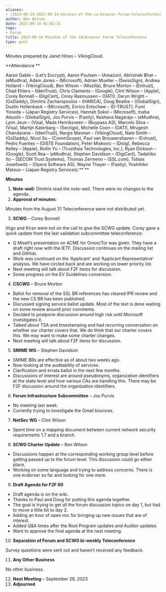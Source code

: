 ```yaml
---
aliases:
- /2023-09-14-2023-09-14-minutes-of-the-ca-browser-forum-teleconference/
author: Ben Wilson
date: 2023-09-14 01:02:31
tags:
- Forum
title: 2023-09-14 Minutes of the CA/Browser Forum Teleconference
type: post
---
```


Minutes prepared by Janet Hines – VikingCloud.

**Attendance
**

Aaron Gable – (Let’s Encrypt), Aaron Poulsen – (Amazon), Abhishek Bhat – (eMudhra), Adam Jones – (Microsoft), Adrian Mueller – (SwissSign), Andrea Holland – (VikingCloud), Ben Wilson – (Mozilla), Bruce Morton – (Entrust), Chad Ehlers – (IdenTrust), Chris Clements – (Google), Clint Wilson – (Apple), Corey Bonnell – (DigiCert), Corey Rasmussen – (OATI), Daryn Wright – (GoDaddy), Dimitris Zacharopoulos – (HARICA), Doug Beattie – (GlobalSign), Dustin Hollenback – (Microsoft), Enrico Entschew – (D-TRUST), Fumi Yoneda – (Japan Registry Services), Hannah Sokol – (Microsoft), Inaba Atsushi – (GlobalSign), Jos Purvis – (Fastly), Keshava Nagaraju – (eMudhra), Lynn Jeun – (Visa), Mads Henriksveen – (Buypass AS), Marcelo Silva – (Visa), Martijn Katerbarg – (Sectigo), Michelle Coon – (OATI), Mrugesh Chandarana – (IdenTrust), Nargis Mannan – (VikingCloud), Nate Smith – (GoDaddy), Nicol So – (CommScope), Paul van Brouwershaven – (Entrust), Pedro Fuentes – (OISTE Foundation), Peter Miskovic – (Disig), Rebecca Kelley – (Apple), Rollin Yu – (TrustAsia Technologies, Inc.), Ryan Dickson – (Google), Scott Rea – (eMudhra), Stephen Davidson – (DigiCert), Tadahiko Ito – (SECOM Trust Systems), Thomas Zermeno – (SSL.com), Tobias Josefowitz – (Opera Software AS), Wayne Thayer – (Fastly), Yoshihiko Matsuo – (Japan Registry Services).**
**

**Minutes**

1. **Note-well:** Dimitris read the note-well. There were no changes to the agenda..
1. **Approval of minutes**:

Minutes from the August 31 Teleconference were not distributed yet.

3. **SCWG** – Corey Bonnell

Iñigo and Kiran were not on the call to give the SCWG update. Corey gave a quick update from the last validation subcommittee teleconference:

- Q Misell’s presentation on ACME for Onion/Tor was given. They have a draft right now with the IETF. Discussion continues on the mailing list and GitHub.
- Work was continued on the ‘Applicant’ and ‘Applicant Representative’ analysis. We have circled back and are working on lower priority list.
- Next meeting will talk about F2F items for discussion.
- Some progress on the EV Guidelines conversion.

4. **CSCWG** – Bruce Morton

- Ballot for removal of the SSL BR references has cleared IPR review and the new CS BR has been published.
- Discussed signing service ballot update. Most of the text is done waiting on some review around prior comments.
- Decided to postpone discussion around high risk until Microsoft investigates it.
- Talked about TSA and timestamping and had recurring conversation on whether our charter covers that. We do think that our charter covers this. We may want to make some charter changes.
- Next meeting will talk about F2F items for discussion.

5. **SMIME WG** – Stephen Davidson

- SMIME BRs are effective as of about two weeks ago.
- Now looking at the auditability of services.
- Clarification and errata ballot in the next few months.
- Discussions of interest are around pseudonyms, organization identifiers at the state level and how various CAs are handling this. There may be F2F discussion around the organization identifiers.

6. **Forum Infrastructure Subcommittee** – Jos Purvis

- No meeting last week.
- Currently trying to investigate the Gmail bounces.

7. **NetSec WG** – Clint Wilson

- Spent time on a mapping document between current network security requirements 1.7 and a branch.

8. **SCWG Charter Update** – Ben Wilson

- Discussions happen at the corresponding working group level before getting passed up to the forum level. This discussion could go either place.
- Working on some language and trying to address concerns. There is one endorser so far and looking for one more.

9. **Draft Agenda for F2F 60**

- Draft agenda is on the wiki.
- Thanks to Paul and Doug for putting this agenda together.
- The goal is trying to get all the forum discussion topics on day 1, but had to move a little bit to day 2.
- Adding an hour of open mic for bringing up new issues that are of interest.
- Added Q&A times after the Root Program updates and Auditor updates.
- Want to approve the final agenda at the next meeting.

10. **Separation of Forum and SCWG bi-weekly Teleconference**

Survey questions were sent out and haven’t received any feedback.

11. **Any Other Business**

No other business.

12. **Next Meeting** – September 28, 2023
01. **Adjourned**
